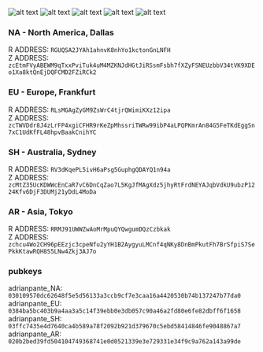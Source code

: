 
![alt text](https://i.imgur.com/PXejuTZ.png)
![alt text](https://i.imgur.com/FcjXorx.png)
![alt text](https://i.imgur.com/MFltytt.png)
![alt text](https://i.imgur.com/c53RN0S.png)
![alt text](https://i.imgur.com/UqZtGWg.png)


### NA - North America, Dallas
R ADDRESS: `RGUQSA2JYAh1ahnvK8nhYo1kctonGnLNFH`  
Z ADDRESS: `zcEtmFVyABEWM9qTxxPviTuk4uM4MZKNJdHGtJiRSsmFsbh7fXZyFSNEUzbbV34tVK9XDEo1Xa8ktQnEjDQFCMD2FZiRCk2`

### EU - Europe, Frankfurt
R ADDRESS: `RLsMGAgZyGM9ZsWrC4tjrQWimiKXz12ipa`  
Z ADDRESS: `zcTWVDdr8J4zLrFP4xgiCFHR9rKeZpMhssriTWRw99ibP4aLPQPKmrAn84G5FeTKdEggSn7xC1UdKfFL48hpvBaakCnihYC`

### SH - Australia, Sydney
R ADDRESS: `RV3dKqePL5ivH6aPsg5GuphgQDAYQ1n94a`  
Z ADDRESS: `zcMtZ35UcKDWWcEnCaR7vC6DnCqZao7L5KgJfMAgXdz5jhyRtFrdNEYAJqbVdkU9ubzP1224Kfv6DjF3DUMj21yDdL4MoDa`

### AR - Asia, Tokyo
R ADDRESS: `RRMJ91UWWZwAoMrMpuQYQwgumDQzCzbkak`  
Z ADDRESS: `zchcu4Wo2CH96pEEzjc3cpeNfu2yYH1B2AygyuLMCnf4qNKy8DnBmPkutFh7BrSfpiS7SePkkKtawRQH8S5LNw4Zkj3AJ7o`

### pubkeys
adrianpante\_NA: `030109570dc62648f5e5d56133a3ccb9cf7e3caa16a4420530b74b137247b77da0`  
adrianpante\_EU: `0384ba5bc403b9a4aa3a5c14f39ebb0e3db057c90a46a2fd80e6fe82dbff6f1658`  
adrianpante\_SH: `03ffc7435e4d7640ca4b589a78f2092b921d379670c5ebd58414846fe9048867a7`  
adrianpante\_AR: `020b2bed39fd504104749368741e0d0521339e3e729331e34f9c9a762a143a99de`  

